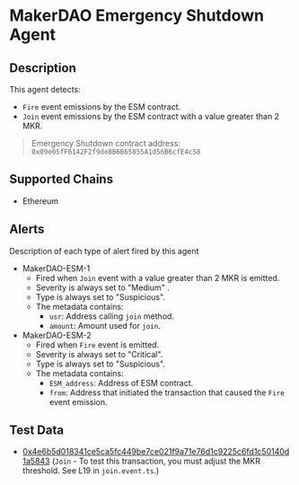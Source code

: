 # MakerDAO Emergency Shutdown Agent

## Description

This agent detects: 
- `Fire` event emissions by the ESM contract.
- `Join` event emissions by the ESM contract with a value greater than 2 MKR.

> Emergency Shutdown contract address: `0x09e05fF6142F2f9de8B6B65855A1d56B6cfE4c58`
## Supported Chains

- Ethereum

## Alerts

Description of each type of alert fired by this agent

- MakerDAO-ESM-1
  - Fired when `Join` event with a value greater than 2 MKR is emitted.
  - Severity is always set to "Medium" .
  - Type is always set to "Suspicious".
  - The metadata contains:
    - `usr`: Address calling `join` method.
    - `amount`: Amount used for `join`.
- MakerDAO-ESM-2
  - Fired when `Fire` event is emitted.
  - Severity is always set to "Critical".
  - Type is always set to "Suspicious".
  - The metadata contains:
    - `ESM_address`: Address of ESM contract.
    - `from`: Address that initiated the transaction that caused the `Fire` event emission.

## Test Data

- [0x4e6b5d018341ce5ca5fc449be7ce021f9a71e76d1c9225c6fd1c50140d1a5843](https://etherscan.io/tx/0x4e6b5d018341ce5ca5fc449be7ce021f9a71e76d1c9225c6fd1c50140d1a5843) (`Join` - To test this transaction, you must adjust the MKR threshold. See L19 in `join.event.ts`.)
